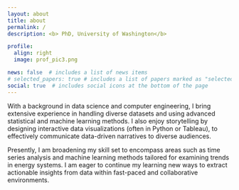 ```yaml
---
layout: about
title: about
permalink: /
description: <b> PhD, University of Washington</b>

profile:
  align: right
  image: prof_pic3.png

news: false  # includes a list of news items
# selected_papers: true # includes a list of papers marked as "selected={true}"
social: true  # includes social icons at the bottom of the page
---
```



With a background in data science and computer engineering, I bring extensive experience in handling diverse datasets and using advanced statistical and machine learning methods. I also enjoy storytelling by designing interactive data visualizations (often in Python or Tableau), to effectively communicate data-driven narratives to diverse audiences.

Presently, I am broadening my skill set to encompass areas such as time series analysis and machine learning methods tailored for examining trends in energy systems. I am eager to continue my learning new ways to extract actionable insights from data within fast-paced and collaborative environments.